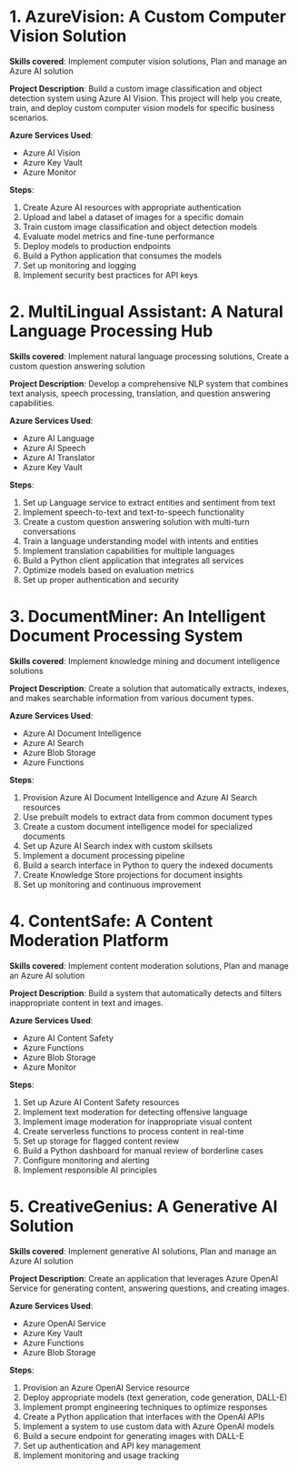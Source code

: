 1\. AzureVision: A Custom Computer Vision Solution
==================================================

**Skills covered**: Implement computer vision solutions, Plan and manage an Azure AI solution

**Project Description**: Build a custom image classification and object detection system using Azure AI Vision. This project will help you create, train, and deploy custom computer vision models for specific business scenarios.

**Azure Services Used**:

-   Azure AI Vision
-   Azure Key Vault
-   Azure Monitor

**Steps**:

1.  Create Azure AI resources with appropriate authentication
2.  Upload and label a dataset of images for a specific domain
3.  Train custom image classification and object detection models
4.  Evaluate model metrics and fine-tune performance
5.  Deploy models to production endpoints
6.  Build a Python application that consumes the models
7.  Set up monitoring and logging
8.  Implement security best practices for API keys

2\. MultiLingual Assistant: A Natural Language Processing Hub
=============================================================

**Skills covered**: Implement natural language processing solutions, Create a custom question answering solution

**Project Description**: Develop a comprehensive NLP system that combines text analysis, speech processing, translation, and question answering capabilities.

**Azure Services Used**:

-   Azure AI Language
-   Azure AI Speech
-   Azure AI Translator
-   Azure Key Vault

**Steps**:

1.  Set up Language service to extract entities and sentiment from text
2.  Implement speech-to-text and text-to-speech functionality
3.  Create a custom question answering solution with multi-turn conversations
4.  Train a language understanding model with intents and entities
5.  Implement translation capabilities for multiple languages
6.  Build a Python client application that integrates all services
7.  Optimize models based on evaluation metrics
8.  Set up proper authentication and security

3\. DocumentMiner: An Intelligent Document Processing System
============================================================

**Skills covered**: Implement knowledge mining and document intelligence solutions

**Project Description**: Create a solution that automatically extracts, indexes, and makes searchable information from various document types.

**Azure Services Used**:

-   Azure AI Document Intelligence
-   Azure AI Search
-   Azure Blob Storage
-   Azure Functions

**Steps**:

1.  Provision Azure AI Document Intelligence and Azure AI Search resources
2.  Use prebuilt models to extract data from common document types
3.  Create a custom document intelligence model for specialized documents
4.  Set up Azure AI Search index with custom skillsets
5.  Implement a document processing pipeline
6.  Build a search interface in Python to query the indexed documents
7.  Create Knowledge Store projections for document insights
8.  Set up monitoring and continuous improvement

4\. ContentSafe: A Content Moderation Platform
==============================================

**Skills covered**: Implement content moderation solutions, Plan and manage an Azure AI solution

**Project Description**: Build a system that automatically detects and filters inappropriate content in text and images.

**Azure Services Used**:

-   Azure AI Content Safety
-   Azure Functions
-   Azure Blob Storage
-   Azure Monitor

**Steps**:

1.  Set up Azure AI Content Safety resources
2.  Implement text moderation for detecting offensive language
3.  Implement image moderation for inappropriate visual content
4.  Create serverless functions to process content in real-time
5.  Set up storage for flagged content review
6.  Build a Python dashboard for manual review of borderline cases
7.  Configure monitoring and alerting
8.  Implement responsible AI principles

5\. CreativeGenius: A Generative AI Solution
============================================

**Skills covered**: Implement generative AI solutions, Plan and manage an Azure AI solution

**Project Description**: Create an application that leverages Azure OpenAI Service for generating content, answering questions, and creating images.

**Azure Services Used**:

-   Azure OpenAI Service
-   Azure Key Vault
-   Azure Functions
-   Azure Blob Storage

**Steps**:

1.  Provision an Azure OpenAI Service resource
2.  Deploy appropriate models (text generation, code generation, DALL-E)
3.  Implement prompt engineering techniques to optimize responses
4.  Create a Python application that interfaces with the OpenAI APIs
5.  Implement a system to use custom data with Azure OpenAI models
6.  Build a secure endpoint for generating images with DALL-E
7.  Set up authentication and API key management
8.  Implement monitoring and usage tracking